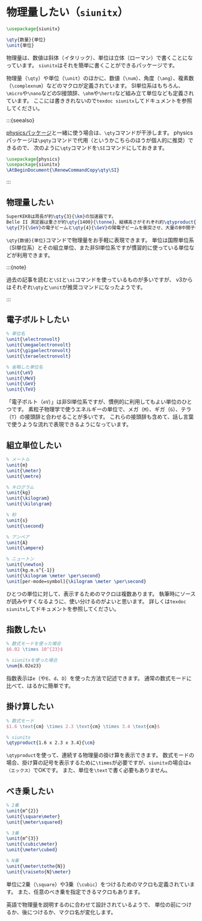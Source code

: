 # 物理量したい（``siunitx``）

```latex
\usepackage{siunitx}

\qty{数量}{単位}
\unit{単位}
```

物理量は、数値は斜体（イタリック）、単位は立体（ローマン）で書くことになっています。
``siunitx``はそれを簡単に書くことができるパッケージです。

物理量（``\qty``）や単位（``\unit``）のほかに、数値（``\num``）、角度（``\ang``）、複素数（``\complexnum``）などのマクロが定義されています。
SI単位系はもちろん、``\micro``や``\nano``などのSI接頭辞、``\ohm``や``\hertz``など組み立て単位なども定義されています。
ここには書ききれないので``texdoc siunitx``してドキュメントを参照してください。

:::{seealso}

[physicsパッケージ](./latex-physics.md)と一緒に使う場合は、``\qty``コマンドが干渉します。
physicsパッケージは``\pqty``コマンドで代用（というかこちらのほうが個人的に推奨）できるので、
次のように``\qty``コマンドを``\SI``コマンドにしておきます。

```latex
\usepackage{physics}
\usepackage{siunitx}
\AtBeginDocument{\RenewCommandCopy\qty\SI}
```

:::

## 物理量したい

```latex
SuperKEKBは周長が約\qty{3}{\km}の加速器です。
Belle II 測定器は重さが約\qty{1400}{\tonne}、縦横高さがそれぞれ約\qtyproduct{8 x 8 x 8}{\meter}の巨大な装置です。
\qty{7}{\GeV}の電子ビームと\qty{4}{\GeV}の陽電子ビームを衝突させ、大量のB中間子を生成します。
```

``\qty{数値}{単位}``コマンドで物理量をお手軽に表現できます。
単位は国際単位系（SI単位系）とその組立単位、また非SI単位系ですが慣習的に使っている単位などが利用できます。

:::{note}

過去の記事を読むと``\SI``と``\si``コマンドを使っているものが多いですが、
v3からはそれぞれ``\qty``と``\unit``が推奨コマンドになったようです。

:::

## 電子ボルトしたい

```latex
% 単位名
\unit{\electronvolt}
\unit{\megaelectronvolt}
\unit{\gigaelectronvolt}
\unit{\teraelectronvolt}

% 省略した単位名
\unit{\eV}
\unit{\MeV}
\unit{\GeV}
\unit{\TeV}
```

「電子ボルト（``eV``）」は非SI単位系ですが、慣例的に利用してもよい単位のひとつです。
素粒子物理学で使うエネルギーの単位で、メガ（``M``）、ギガ（``G``）、テラ（``T``）の接頭辞と合わせることが多いです。
これらの接頭辞も含めて、話し言葉で使うような流れで表現できるようになっています。

## 組立単位したい

```latex
% メートル
\unit{m}
\unit{\meter}
\unit{\metre}

% キログラム
\unit{kg}
\unit{\kilogram}
\unit{\kilo\gram}

% 秒
\unit{s}
\unit{\second}

% アンペア
\unit{A}
\unit{\ampere}

% ニュートン
\unit{\newton}
\unit{kg.m.s^{-1}}
\unit{\kilogram \meter \per\second}
\unit[per-mode=symbol]{\kilogram \meter \per\second}
```

ひとつの単位に対して、表示するためのマクロは複数あります。
執筆時にソースが読みやすくなるように、使い分けるのがよいと思います。
詳しくは``texdoc siunitx``してドキュメントを参照してください。

## 指数したい

```latex
% 数式モードを使った場合
$6.02 \times 10^{23}$

% siunitxを使った場合
\num{6.02e23}
```

指数表示は``e``（や``E``、``d``、``D``）を使った方法で記述できます。
通常の数式モードに比べて、はるかに簡単です。

## 掛け算したい

```latex
% 数式モード
$1.6 \text{cm} \times 2.3 \text{cm} \times 3.4 \text{cm}$

% siunitx
\qtyproduct{1.6 x 2.3 x 3.4}{\cm}
```

``\qtyproduct``を使って、連続する物理量の掛け算を表示できます。
数式モードの場合、掛け算の記号を表示するために``\times``が必要ですが、``siunitx``の場合は``x（エックス）``でOKです。
また、単位を``\text``で書く必要もありません。

## べき乗したい

```latex
% 2乗
\unit{m^{2}}
\unit{\square\meter}
\unit{\meter\squared}

% 3乗
\unit{m^{3}}
\unit{\cubic\meter}
\unit{\meter\cubed}

% N乗
\unit{\meter\tothe{N}}
\unit{\raiseto{N}\meter}
```

単位に2乗（``\square``）や3乗（``\cubic``）をつけるためのマクロも定義されています。
また、任意のべき乗を指定できるマクロもあります。

英語で物理量を説明するのに合わせて設計されているようで、
単位の前につけるか、後につけるか、マクロ名が変化します。
